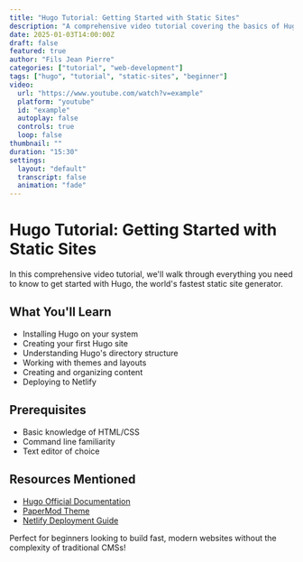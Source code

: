 ```yaml
---
title: "Hugo Tutorial: Getting Started with Static Sites"
description: "A comprehensive video tutorial covering the basics of Hugo static site generator, from installation to deployment."
date: 2025-01-03T14:00:00Z
draft: false
featured: true
author: "Fils Jean Pierre"
categories: ["tutorial", "web-development"]
tags: ["hugo", "tutorial", "static-sites", "beginner"]
video:
  url: "https://www.youtube.com/watch?v=example"
  platform: "youtube"
  id: "example"
  autoplay: false
  controls: true
  loop: false
thumbnail: ""
duration: "15:30"
settings:
  layout: "default"
  transcript: false
  animation: "fade"
---
```


# Hugo Tutorial: Getting Started with Static Sites

In this comprehensive video tutorial, we'll walk through everything you need to know to get started with Hugo, the world's fastest static site generator.

## What You'll Learn

- Installing Hugo on your system
- Creating your first Hugo site
- Understanding Hugo's directory structure
- Working with themes and layouts
- Creating and organizing content
- Deploying to Netlify

## Prerequisites

- Basic knowledge of HTML/CSS
- Command line familiarity
- Text editor of choice

## Resources Mentioned

- [Hugo Official Documentation](https://gohugo.io/documentation/)
- [PaperMod Theme](https://github.com/adityatelange/hugo-PaperMod)
- [Netlify Deployment Guide](https://docs.netlify.com/)

Perfect for beginners looking to build fast, modern websites without the complexity of traditional CMSs!